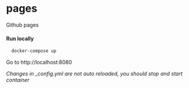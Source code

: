 # pages

Github pages

#### Run locally

```sh
  docker-compose up
```

Go to http://localhost:8080

_Changes in \_config.yml are not auto reloaded, you should stop and start container_
